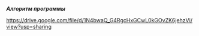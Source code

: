 ___Алгоритм программы___




https://drive.google.com/file/d/1N4bwaQ_G4RgcHxGCwL0kGOvZK6jehzVi/view?usp=sharing
